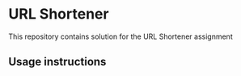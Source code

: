 # URL Shortener 
This repository contains solution for the URL Shortener assignment

## Usage instructions